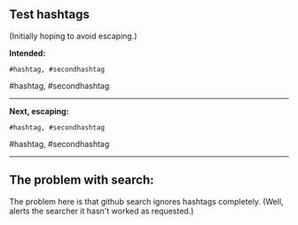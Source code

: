 ## Test hashtags        
(Initially hoping to avoid escaping.)

**Intended:**    
```
#hashtag, #secondhashtag
```

#hashtag, #secondhashtag

---- 

**Next, escaping:**        
```
#hashtag, #secondhashtag
```

\#hashtag, \#secondhashtag

---- 

## The problem with search:

The problem here is that github search ignores hashtags completely.  (Well, alerts the searcher it hasn't worked as requested.)
